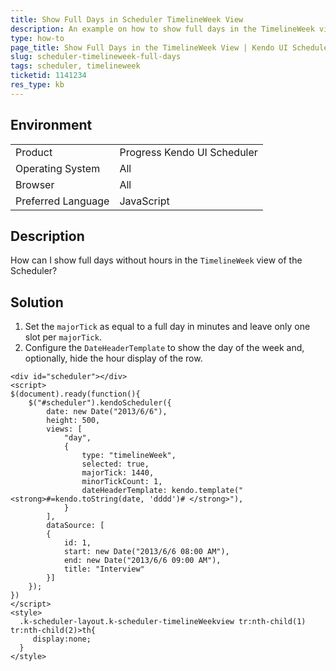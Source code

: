 ```yaml
---
title: Show Full Days in Scheduler TimelineWeek View
description: An example on how to show full days in the TimelineWeek view of the Scheduler.
type: how-to
page_title: Show Full Days in the TimelineWeek View | Kendo UI Scheduler
slug: scheduler-timelineweek-full-days
tags: scheduler, timelineweek
ticketid: 1141234
res_type: kb
---
```


## Environment

<table>
 <tr>
  <td>Product</td>
  <td>Progress Kendo UI Scheduler</td>
 </tr>
 <tr>
  <td>Operating System</td>
  <td>All</td>
 </tr>
 <tr>
  <td>Browser</td>
  <td>All</td>
 </tr>
 <tr>
  <td>Preferred Language</td>
  <td>JavaScript</td>
 </tr>
</table>

## Description

How can I show full days without hours in the `TimelineWeek` view of the Scheduler?

## Solution

1. Set the `majorTick` as equal to a full day in minutes and leave only one slot per `majorTick`.
1. Configure the `DateHeaderTemplate` to show the day of the week and, optionally, hide the hour display of the row.

```dojo
<div id="scheduler"></div>
<script>
$(document).ready(function(){
  	$("#scheduler").kendoScheduler({
  		date: new Date("2013/6/6"),
  		height: 500,
  		views: [
  		   	"day",
  		    {
  		 		type: "timelineWeek",
  		        selected: true,                		
  		 		majorTick: 1440,
  		 		minorTickCount: 1,
  		 		dateHeaderTemplate: kendo.template("<strong>#=kendo.toString(date, 'dddd')# </strong>"),
  		    }
  		],
  		dataSource: [
  		{
  		    id: 1,
  		    start: new Date("2013/6/6 08:00 AM"),
  		    end: new Date("2013/6/6 09:00 AM"),
  		    title: "Interview"
  		}]
	});
})
</script>
<style>
  .k-scheduler-layout.k-scheduler-timelineWeekview tr:nth-child(1) tr:nth-child(2)>th{
     display:none;
  }
</style>
```
